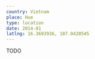 ```yaml
---
country: Vietnam
place: Hue
type: location
date: 2014-01
latlng: 16.3693936, 107.0420545
---
```


TODO

